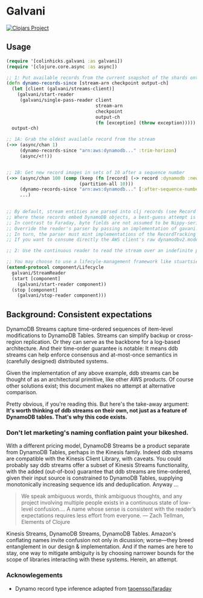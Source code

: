 # Galvani

[![Clojars Project](https://img.shields.io/clojars/v/net.colinhicks/galvani.svg)](https://clojars.org/net.colinhicks/galvani)

## Usage

```clojure
(require '[colinhicks.galvani :as galvani])
(require '[clojure.core.async :as async])

;; 1: Put available records from the current snapshot of the shards onto a core.async channel ...
(defn dynamo-records-since [stream-arn checkpoint output-ch]
  (let [client (galvani/streams-client)]
    (galvani/start-reader
     (galvani/single-pass-reader client
                                 stream-arn
                                 checkpoint
                                 output-ch
                                 (fn [exception] (throw exception)))))
  output-ch)

;; 1A: Grab the oldest available record from the stream
(->> (async/chan 1)
     (dynamo-records-since "arn:aws:dynamodb..." :trim-horizon)
     (async/<!!))


;; 1B: Get new record images in sets of 10 after a sequence number
(->> (async/chan 100 (comp (keep (fn [record] (-> record :dynamodb :new-image)))
                           (partition-all 10)))
     (dynamo-records-since "arn:aws:dynamodb..." [:after-sequence-number 1234567890])
     ...)
     

;; By default, stream entities are parsed into clj records (see Record and StreamRecord in galvani.stream-parsing).
;; Where these records embed DynamoDB objects, a best-guess attempt is made at type inference, based on Faraday's approach.
;; In contrast to Faraday, byte fields are not assumed to be Nippy-serialized; it's up to your application to handle this case.
;; Override the reader's parser by passing an implementation of gavani.record-parsing's Parser protocol to the options object.
;; In turn, the parser must mint implementations of the RecordTracking protocol.
;; If you want to consume directly the AWS client's raw dynamodbv2.model.Record use the provided no-op-parser.

;; 2: Use the continuous reader to read the stream over an indefinite period

;; You may choose to use a lifecyle-management framework like stuartsierra.component
(extend-protocol component/Lifecycle
  galvani/StreamReader
  (start [component]
    (galvani/start-reader component))
  (stop [component]
    (galvani/stop-reader component)))

```


## Background: Consistent expectations

DynamoDB Streams capture time-ordered sequences of item-level modifications to DynamoDB Tables. Streams can simplify backup or cross-region replication. Or they can serve as the backbone for a log-based architecture. And their time-order guarantee is notable: It means ddb streams can help enforce consensus and at-most-once semantics in (carefully designed) distributed systems.

Given the implementation of any above example, ddb streams can be thought of as an architectural primitive, like other AWS products. Of course other solutions exist; this document makes no attempt at alternative comparison.

Pretty obvious, if you're reading this. But here's the take-away argument: **It's worth thinking of ddb streams on their own, not just as a feature of DynamoDB tables. That's why this code exists.**

### Don't let marketing's naming conflation paint your bikeshed.

With a different pricing model, DynamoDB Streams be a product separate from DynamoDB Tables, perhaps in the Kinesis family. Indeed ddb streams are compatible with the Kinesis Client Library, with caveats. You could probably say ddb streams offer a subset of Kinesis Streams functionality, with the added (out-of-box) guarantee that ddb streams are time-ordered, given their input source is constrained to DynamoDB Tables, supplying monotonically increasing sequence ids and deduplication. Anyway ...

> We speak ambiguous words, think ambiguous thoughts, and any project involving multiple people exists in a continuous state of low-level confusion.… A name whose sense is consistent with the reader’s expectations requires less effort from everyone. 
> — Zach Tellman, Elements of Clojure

Kinesis Streams, DynamoDB Streams, DynamoDB Tables. Amazon's conflating names invite confusion not only in dicussion; worse—they breed entanglement in our design & implementation. And if the names are here to stay, one way to mitigate ambiguity is by choosing narrower bounds for the scope of libraries interacting with these systems. Herein, an attempt.

### Acknowlegements
* Dynamo record type inference adapted from [taoensso/faraday](https://github.com/taoensso/faraday)
